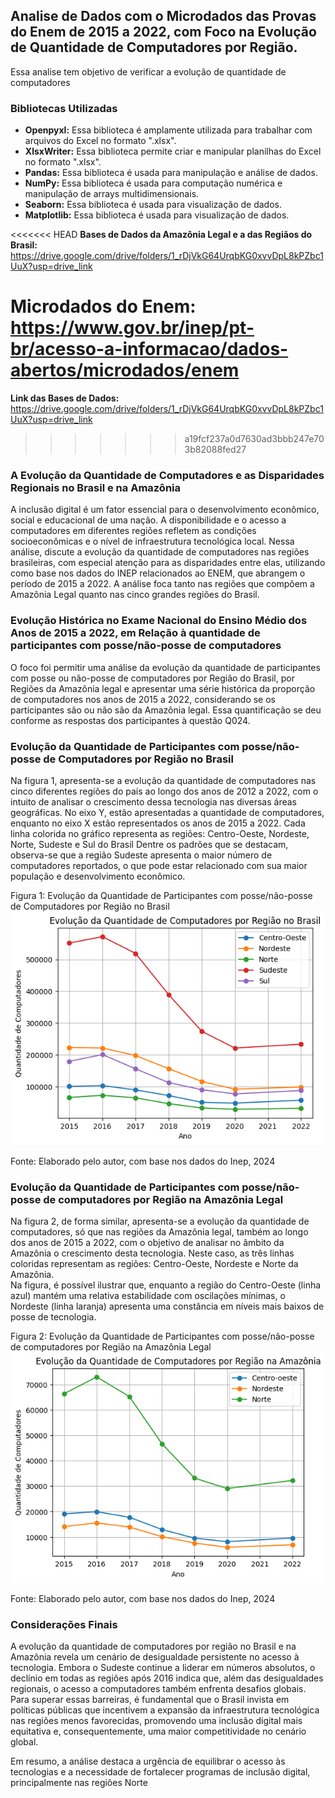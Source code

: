 ## Analise de Dados com o Microdados das Provas do Enem de 2015 a 2022, com Foco na Evolução de Quantidade de Computadores por Região.
Essa analise tem objetivo de verificar a evolução de quantidade de computadores

### Bibliotecas Utilizadas

* **Openpyxl:** Essa biblioteca é amplamente utilizada para trabalhar com arquivos do Excel no formato ".xlsx".
* **XlsxWriter:** Essa biblioteca permite criar e manipular planilhas do Excel no formato ".xlsx".
* **Pandas:** Essa biblioteca é usada para manipulação e análise de dados.
* **NumPy:** Essa biblioteca é usada para computação numérica e manipulação de arrays multidimensionais.
* **Seaborn:** Essa biblioteca é usada para visualização de dados.
* **Matplotlib:** Essa biblioteca é usada para visualização de dados.

<<<<<<< HEAD
**Bases de Dados da Amazônia Legal e a das Regiãos do Brasil:** https://drive.google.com/drive/folders/1_rDjVkG64UrqbKG0xvvDpL8kPZbc1UuX?usp=drive_link

**Microdados do Enem:** https://www.gov.br/inep/pt-br/acesso-a-informacao/dados-abertos/microdados/enem
=======
**Link das Bases de Dados:** https://drive.google.com/drive/folders/1_rDjVkG64UrqbKG0xvvDpL8kPZbc1UuX?usp=drive_link
>>>>>>> a19fcf237a0d7630ad3bbb247e703b82088fed27

### A Evolução da Quantidade de Computadores e as Disparidades Regionais no Brasil e na Amazônia
A inclusão digital é um fator essencial para o desenvolvimento econômico, social e educacional de uma nação. A disponibilidade e o acesso a computadores em diferentes regiões refletem as condições socioeconômicas e o nível de infraestrutura tecnológica local. Nessa análise, discute a evolução da quantidade de computadores nas regiões brasileiras, com especial atenção para as disparidades entre elas, utilizando como base nos dados do INEP relacionados ao ENEM, que abrangem o período de 2015 a 2022. A análise foca tanto nas regiões que compõem a Amazônia Legal quanto nas cinco grandes regiões do Brasil.

 ### Evolução Histórica no Exame Nacional do Ensino Médio dos Anos de 2015 a 2022, em Relação à quantidade de participantes com posse/não-posse de computadores
O foco foi permitir uma análise da evolução da quantidade de participantes com posse ou não-posse de computadores por Região do Brasil, por Regiões da Amazônia legal e apresentar uma série histórica da proporção de computadores nos anos de 2015 a 2022, considerando se os participantes são ou não são da Amazônia legal. Essa quantificação se deu conforme as respostas dos participantes à questão Q024.

### Evolução da Quantidade de Participantes com posse/não-posse de Computadores por Região no Brasil
Na figura 1, apresenta-se a evolução da quantidade de computadores nas cinco diferentes regiões do país ao longo dos anos de 2012 a 2022, com o intuito de analisar o crescimento dessa tecnologia nas diversas áreas geográficas.  No eixo Y, estão apresentadas a quantidade de computadores, enquanto no eixo X estão representados os anos de 2015 a 2022. Cada linha colorida no gráfico representa as regiões: Centro-Oeste, Nordeste, Norte, Sudeste e Sul do Brasil
Dentre os padrões que se destacam, observa-se que a região Sudeste apresenta o maior número de computadores reportados, o que pode estar relacionado com sua maior população e desenvolvimento econômico. 

Figura 1: Evolução da Quantidade de Participantes com posse/não-posse de Computadores por Região no Brasil
![Brasil](<Resultados/Evolução da Quantidade de Computadores por Região no Brasil.png>)

Fonte: Elaborado pelo autor, com base nos dados do Inep, 2024

### Evolução da Quantidade de Participantes com posse/não-posse de computadores por Região na Amazônia Legal
Na figura 2, de forma similar, apresenta-se a evolução da quantidade de computadores, só que nas regiões da Amazônia legal,  também ao longo dos anos de 2015 a 2022, com o objetivo de analisar no âmbito da Amazônia o crescimento desta tecnologia.   Neste caso, as três  linhas coloridas representam as regiões: Centro-Oeste, Nordeste e Norte da Amazônia.  
Na figura, é possível ilustrar que, enquanto a região do Centro-Oeste (linha azul) mantém uma relativa estabilidade com oscilações mínimas, o Nordeste (linha laranja) apresenta uma constância em níveis mais baixos de posse de tecnologia.

Figura 2: Evolução da Quantidade de Participantes com posse/não-posse de computadores por Região na Amazônia Legal
![Amazonia](<Resultados/Evolução da Quantidade de Computadores por Região na Amazônia.png>)

Fonte: Elaborado pelo autor, com base nos dados do Inep, 2024

### Considerações Finais
A evolução da quantidade de computadores por região no Brasil e na Amazônia revela um cenário de desigualdade persistente no acesso à tecnologia. Embora o Sudeste continue a liderar em números absolutos, o declínio em todas as regiões após 2016 indica que, além das desigualdades regionais, o acesso a computadores também enfrenta desafios globais. Para superar essas barreiras, é fundamental que o Brasil invista em políticas públicas que incentivem a expansão da infraestrutura tecnológica nas regiões menos favorecidas, promovendo uma inclusão digital mais equitativa e, consequentemente, uma maior competitividade no cenário global.

Em resumo, a análise destaca a urgência de equilibrar o acesso às tecnologias e a necessidade de fortalecer programas de inclusão digital, principalmente nas regiões Norte
